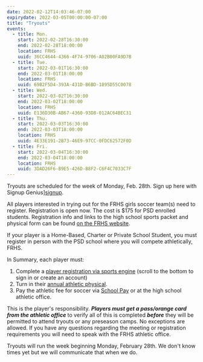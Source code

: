 ```yaml
---
date: 2022-02-12T14:03:46-07:00
expirydate: 2022-03-05T00:00:00-07:00
title: "Tryouts"
events:
  - title: Mon.
    start: 2022-02-28T16:30:00
    end: 2022-02-28T18:00:00
    location: FRHS
    uuid: 36CC4644-4366-4F74-9706-A02B00FA9D7B
  - title: Tue.
    start: 2022-03-01T16:30:00
    end: 2022-03-01T18:00:00
    location: FRHS
    uuid: 69B2F5D4-393A-431D-B6BD-1895D55C0078
  - title: Wed.
    start: 2022-03-02T16:30:00
    end: 2022-03-02T18:00:00
    location: FRHS
    uuid: E136D30B-AB67-4360-93D8-012AC64BEC31
  - title: Thu.
    start: 2022-03-03T16:30:00
    end: 2022-03-03T18:00:00
    location: FRHS
    uuid: 4E33E191-2B73-46E9-97CC-0FDC62572F0D
  - title: Fri.
    start: 2022-03-04T16:30:00
    end: 2022-03-04T18:00:00
    location: FRHS
    uuid: 3DAD26F6-B9E5-426D-B8F2-C6F4C7033C7F
---
```


Tryouts are scheduled for the week of Monday, Feb. 28th. Sign up here with
Signup Genius][signup].

All players interested in trying out for the FRHS girls soccer team(s) need to
register. Registration is open now. The cost is $175 for PSD enrolled students.
Registration info and links to the high school sports packet and
physical form can be found [on the FRHS website][hsregistration].

<!--more-->

If your player is a Home-Based, Charter or Private School Student, you must
register in person with the PSD school where you will compete athletically,
FRHS.

In Summary, each player must:

1. Complete a [player registration via sports engine][sports engine] (scroll to
   the bottom to sign in or create an account)
1. Turn in their [annual athletic physical][physical form].
1. Pay the athletic fee for soccer via [School Pay][pay] or at the high school
   athletic office.

This is the player's responsibility. ***Players must get a pass/orange card
from the athletic office*** to verify all of this is completed ***before***
they will be permitted to attend tryouts or any preseason camps. No exceptions
are allowed. If you have any questions regarding the meeting or registration
requirements you will need to speak with the FRHS athletic office.

Tryouts will run the week beginning Monday, February 28th. We don't know times yet
but we will communicate that when we do.

[frhs-athletics]: https://frh.psdschools.org/athletics
[hsregistration]: https://www.psdathletics.org/hsregistration
[sports engine]: https://poudreathletics.sportngin.com/register/form/475127322
[physical form]: https://www.psdschools.org/sites/default/files/PSD/athletics/Physician's_Certification_Athletics_HS%202021-2022.pdf
[forms]: https://www.psdschools.org/programs-services/athletics/high-school-athletics
[pay]: https://psdschools.schoolpay.com/
[signup]: https://www.signupgenius.com/go/10c0c4ba8ae2dabf58-lspdrop
